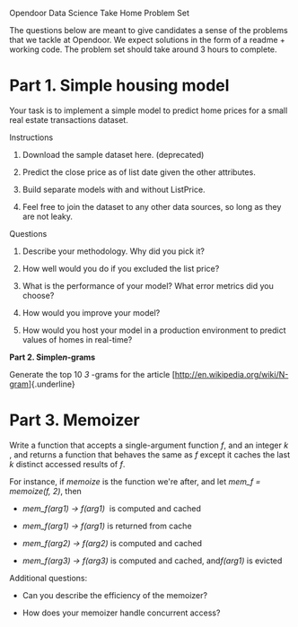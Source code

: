 Opendoor Data Science Take Home Problem Set

The questions below are meant to give candidates a sense of the problems
that we tackle at Opendoor. We expect solutions in the form of a
readme + working code. The problem set should take around 3 hours to
complete.

# Part 1. Simple housing model 

Your task is to implement a simple model to predict home prices for a
small real estate transactions dataset.

Instructions

1.  Download the sample dataset here. (deprecated)

2.  Predict the close price as of list date given the other attributes.

3.  Build separate models with and without ListPrice.

4.  Feel free to join the dataset to any other data sources, so long as
    they are not leaky.

Questions

1.  Describe your methodology. Why did you pick it?

2.  How well would you do if you excluded the list price?

3.  What is the performance of your model? What error metrics did you
    choose?

4.  How would you improve your model?

5.  How would you host your model in a production environment to predict
    values of homes in real-time?

**Part 2. Simple** ​***n***​**-grams**

Generate the top 10 *3*​ ​-grams for the article
[​<http://en.wikipedia.org/wiki/N-gram>]{.underline}

# Part 3. Memoizer 

Write a function that accepts a single-argument function ​*f*​, and an
integer *k*​ ​, and returns a function that behaves the same as ​*f*​ except
it caches the last ​*k*​ distinct accessed results of ​*f*​.

For instance, if ​*memoize*​ is the function we're after, and let ​*mem_f =
memoize(f, 2)*​, then

-   *mem_f(arg1)*​ *→ f(arg1)*​ ​ is computed and cached

-   *mem_f(arg1) → f(arg1)*​ is returned from cache

-   *mem_f(arg2) → f(arg2)* ​is computed and cached

-   *mem_f(arg3) → f(arg3)* ​is computed and cached, and ​*f(arg1)*​ is
    evicted

Additional questions:

-   Can you describe the efficiency of the memoizer?

-   How does your memoizer handle concurrent access?
